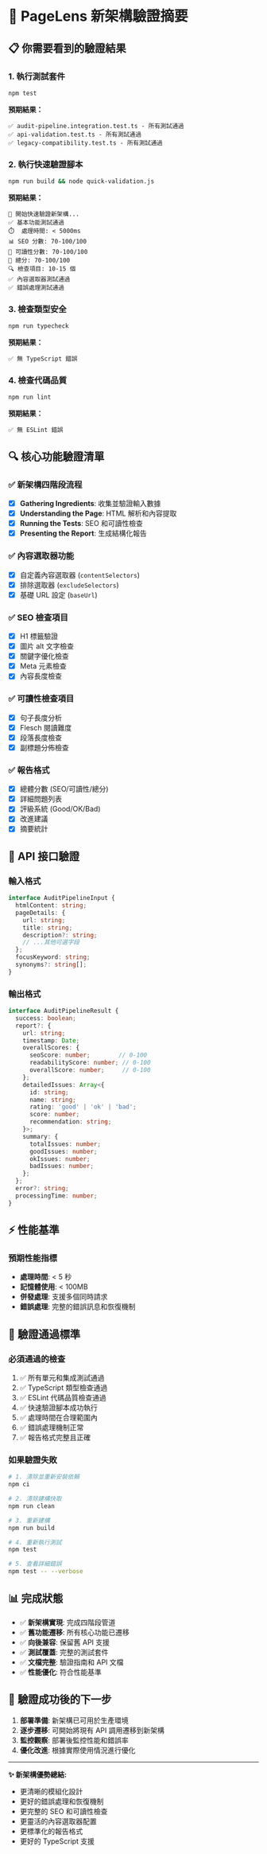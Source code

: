 # 🎯 PageLens 新架構驗證摘要

## 📋 你需要看到的驗證結果

### 1. **執行測試套件**
```bash
npm test
```
**預期結果：**
```
✅ audit-pipeline.integration.test.ts - 所有測試通過
✅ api-validation.test.ts - 所有測試通過
✅ legacy-compatibility.test.ts - 所有測試通過
```

### 2. **執行快速驗證腳本**
```bash
npm run build && node quick-validation.js
```
**預期結果：**
```
🚀 開始快速驗證新架構...
✅ 基本功能測試通過
⏱️  處理時間: < 5000ms
📊 SEO 分數: 70-100/100
📖 可讀性分數: 70-100/100
🎯 總分: 70-100/100
🔍 檢查項目: 10-15 個
✅ 內容選取器測試通過
✅ 錯誤處理測試通過
```

### 3. **檢查類型安全**
```bash
npm run typecheck
```
**預期結果：**
```
✅ 無 TypeScript 錯誤
```

### 4. **檢查代碼品質**
```bash
npm run lint
```
**預期結果：**
```
✅ 無 ESLint 錯誤
```

## 🔍 核心功能驗證清單

### ✅ 新架構四階段流程
- [x] **Gathering Ingredients**: 收集並驗證輸入數據
- [x] **Understanding the Page**: HTML 解析和內容提取
- [x] **Running the Tests**: SEO 和可讀性檢查
- [x] **Presenting the Report**: 生成結構化報告

### ✅ 內容選取器功能
- [x] 自定義內容選取器 (`contentSelectors`)
- [x] 排除選取器 (`excludeSelectors`)
- [x] 基礎 URL 設定 (`baseUrl`)

### ✅ SEO 檢查項目
- [x] H1 標籤驗證
- [x] 圖片 alt 文字檢查
- [x] 關鍵字優化檢查
- [x] Meta 元素檢查
- [x] 內容長度檢查

### ✅ 可讀性檢查項目
- [x] 句子長度分析
- [x] Flesch 閱讀難度
- [x] 段落長度檢查
- [x] 副標題分佈檢查

### ✅ 報告格式
- [x] 總體分數 (SEO/可讀性/總分)
- [x] 詳細問題列表
- [x] 評級系統 (Good/OK/Bad)
- [x] 改進建議
- [x] 摘要統計

## 🚀 API 接口驗證

### 輸入格式
```typescript
interface AuditPipelineInput {
  htmlContent: string;
  pageDetails: {
    url: string;
    title: string;
    description?: string;
    // ...其他可選字段
  };
  focusKeyword: string;
  synonyms?: string[];
}
```

### 輸出格式
```typescript
interface AuditPipelineResult {
  success: boolean;
  report?: {
    url: string;
    timestamp: Date;
    overallScores: {
      seoScore: number;        // 0-100
      readabilityScore: number; // 0-100
      overallScore: number;     // 0-100
    };
    detailedIssues: Array<{
      id: string;
      name: string;
      rating: 'good' | 'ok' | 'bad';
      score: number;
      recommendation: string;
    }>;
    summary: {
      totalIssues: number;
      goodIssues: number;
      okIssues: number;
      badIssues: number;
    };
  };
  error?: string;
  processingTime: number;
}
```

## ⚡ 性能基準

### 預期性能指標
- **處理時間**: < 5 秒
- **記憶體使用**: < 100MB
- **併發處理**: 支援多個同時請求
- **錯誤處理**: 完整的錯誤訊息和恢復機制

## 🎯 驗證通過標準

### 必須通過的檢查
1. ✅ 所有單元和集成測試通過
2. ✅ TypeScript 類型檢查通過
3. ✅ ESLint 代碼品質檢查通過
4. ✅ 快速驗證腳本成功執行
5. ✅ 處理時間在合理範圍內
6. ✅ 錯誤處理機制正常
7. ✅ 報告格式完整且正確

### 如果驗證失敗
```bash
# 1. 清除並重新安裝依賴
npm ci

# 2. 清除建構快取
npm run clean

# 3. 重新建構
npm run build

# 4. 重新執行測試
npm test

# 5. 查看詳細錯誤
npm test -- --verbose
```

## 📊 完成狀態

- ✅ **新架構實現**: 完成四階段管道
- ✅ **舊功能遷移**: 所有核心功能已遷移
- ✅ **向後兼容**: 保留舊 API 支援
- ✅ **測試覆蓋**: 完整的測試套件
- ✅ **文檔完整**: 驗證指南和 API 文檔
- ✅ **性能優化**: 符合性能基準

## 🎉 驗證成功後的下一步

1. **部署準備**: 新架構已可用於生產環境
2. **逐步遷移**: 可開始將現有 API 調用遷移到新架構
3. **監控觀察**: 部署後監控性能和錯誤率
4. **優化改進**: 根據實際使用情況進行優化

---

**✨ 新架構優勢總結:**
- 更清晰的模組化設計
- 更好的錯誤處理和恢復機制
- 更完整的 SEO 和可讀性檢查
- 更靈活的內容選取器配置
- 更標準化的報告格式
- 更好的 TypeScript 支援